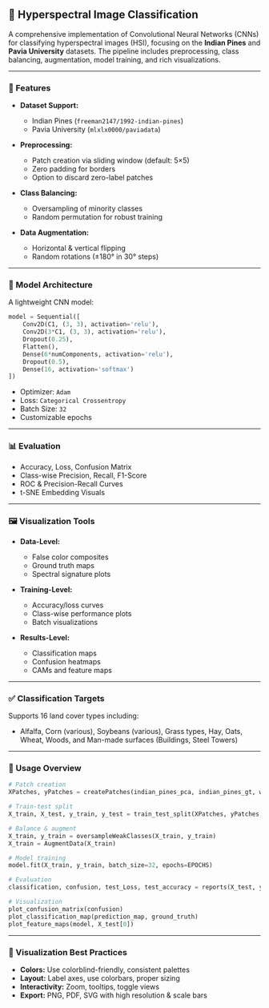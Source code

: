 ## 🌾 Hyperspectral Image Classification
A comprehensive implementation of Convolutional Neural Networks (CNNs) for classifying hyperspectral images (HSI), focusing on the **Indian Pines** and **Pavia University** datasets. The pipeline includes preprocessing, class balancing, augmentation, model training, and rich visualizations.

---

### 🔧 Features

- **Dataset Support:**  
  - Indian Pines (`freeman2147/1992-indian-pines`)  
  - Pavia University (`mlxlx0000/paviadata`)

- **Preprocessing:**  
  - Patch creation via sliding window (default: 5×5)  
  - Zero padding for borders  
  - Option to discard zero-label patches

- **Class Balancing:**  
  - Oversampling of minority classes  
  - Random permutation for robust training

- **Data Augmentation:**  
  - Horizontal & vertical flipping  
  - Random rotations (±180° in 30° steps)

---

### 🧠 Model Architecture

A lightweight CNN model:

```python
model = Sequential([
    Conv2D(C1, (3, 3), activation='relu'),
    Conv2D(3*C1, (3, 3), activation='relu'),
    Dropout(0.25),
    Flatten(),
    Dense(6*numComponents, activation='relu'),
    Dropout(0.5),
    Dense(16, activation='softmax')
])
```

- Optimizer: `Adam`  
- Loss: `Categorical Crossentropy`  
- Batch Size: `32`  
- Customizable epochs

---

### 📊 Evaluation

- Accuracy, Loss, Confusion Matrix  
- Class-wise Precision, Recall, F1-Score  
- ROC & Precision-Recall Curves  
- t-SNE Embedding Visuals

---

### 🖼️ Visualization Tools

- **Data-Level:**  
  - False color composites  
  - Ground truth maps  
  - Spectral signature plots

- **Training-Level:**  
  - Accuracy/loss curves  
  - Class-wise performance plots  
  - Batch visualizations

- **Results-Level:**  
  - Classification maps  
  - Confusion heatmaps  
  - CAMs and feature maps

---

### ✅ Classification Targets

Supports 16 land cover types including:

- Alfalfa, Corn (various), Soybeans (various), Grass types, Hay, Oats, Wheat, Woods, and Man-made surfaces (Buildings, Steel Towers)

---

### 🚀 Usage Overview

```python
# Patch creation
XPatches, yPatches = createPatches(indian_pines_pca, indian_pines_gt, windowSize=5)

# Train-test split
X_train, X_test, y_train, y_test = train_test_split(XPatches, yPatches, test_size=0.2)

# Balance & augment
X_train, y_train = oversampleWeakClasses(X_train, y_train)
X_train = AugmentData(X_train)

# Model training
model.fit(X_train, y_train, batch_size=32, epochs=EPOCHS)

# Evaluation
classification, confusion, test_Loss, test_accuracy = reports(X_test, y_test)

# Visualization
plot_confusion_matrix(confusion)
plot_classification_map(prediction_map, ground_truth)
plot_feature_maps(model, X_test[0])
```

---

### 🎨 Visualization Best Practices

- **Colors:** Use colorblind-friendly, consistent palettes  
- **Layout:** Label axes, use colorbars, proper sizing  
- **Interactivity:** Zoom, tooltips, toggle views  
- **Export:** PNG, PDF, SVG with high resolution & scale bars
